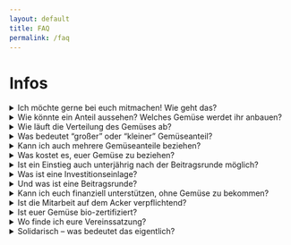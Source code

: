 ```yaml
---
layout: default
title: FAQ
permalink: /faq
---
```


# Infos
<div class="drop-downs">
  <details>
    <summary>
      Ich möchte gerne bei euch mitmachen! Wie geht das?
    </summary>
    <p>      
      Das Gartenjahr der Gemüsekoop läuft jeweils von Anfang März bis Ende Februar des Folgejahres. Unsere neue Saison beginnt wieder zum 1. März.<br />
      Wenn Du jetzt schon weißt, dass du dabei sein möchtest, trage dich auf unsere <a href="/mitmachen">Warteliste</a> ein.
      Wir machen ein paar mal im Jahr Ackertage, eine und Hofführung zum Saisonstart! Sprich uns gerne an oder schau in den Kalender auf der Startseite!
    </p>
  </details>
  <details>
    <summary>
      Wie könnte ein Anteil aussehen? Welches Gemüse werdet ihr anbauen?
    </summary>
    <p>
      In dieser Tabelle haben wir euch beispielhaft aufgeführt, welche Kulturen und -Mengen ein kleiner wöchentlicher Gemüseanteil zu verschiedenen Zeiten des Jahres beinhalten kann.
    <table>
        <tr>
            <td><b>April</b></td>
            <td><b>Ende Juni</b></td>
            <td><b>September</b></td>
            <td><b>Dezember</b></td>
        </tr>
        <tr>
            <td>Möhre/Rote Bete oder Sellerie ca. 1 kg</td>
            <td>Gurke 1-2 Stk.</td>
            <td>Gurke 1-2 kg</td>
            <td>Rot- oder Weißkohl 1 Stk.</td>
        </tr>
        <tr>
            <td>Zwiebeln oder Porree ca. 1 kg</td>
            <td>Zucchini 1-2 Stk.</td>
            <td>Zucchini 1-2 Stk.</td>
            <td>Endiviensalat o. Raddicchio 1 Stk.</td>
        </tr>
        <tr>
            <td>Mangold 500g</td>
            <td>Große Gemüsezwiebel 1-2 Stk.</td>
            <td>Tomate 1- 1,5 kg </td>
            <td>Möhre/Rote Bete oder Sellerie ca. 1 kg</td>
        </tr>
        <tr>
            <td>2 verschiedene Schnittsalate 150-200 gr</td>
            <td>Knoblauchknollen 1-2 Stk.</td>
            <td>Mangold 600g</td>
            <td>Zwiebeln oder Porree ca. 1 kg</td>
        </tr>
        <tr>
            <td>Grünkohl oder Radischen ca. 300g</td>
            <td>Spitzkohl 1 Stk.</td>
            <td>Paprika 2-4 Stk.</td>
            <td>Petersilie o. Koriander 1 Bündchen </td>
        </tr>
        <tr>
            <td></td>
            <td>Salatkopf 1 Stk.</td>
            <td>Stangensellerie 300g</td>
            <td></td>
        </tr>
        <tr>
            <td></td>
            <td>Bunte Beete o. Möhren 0,5 kg</td>
            <td>Salatkopf 1 Stk.</td>
            <td></td>
        </tr>
    </table>

      Hier aber schonmal als “Vorgeschmack” Fotos von unseren kleinen und großen Anteilen im Mai und September 2020.
      <img alt="Lager" loading="lazy" src="assets/images/faq/Anteil klein mai.jpeg" width="100%">
    </p>
  </details>
  <details>
    <summary>
      Wie läuft die Verteilung des Gemüses ab?
    </summary>
    <p>
      Wir ernten einmal pro Woche (jeweils Donnerstag) und liefern unser Gemüse dann ins Kölner Stadtgebiet an sog. Stadtteildepots. Dort wiegt ihr eure Gemüseanteile selbst aus den Kisten ab. Dazu liegt eine Liste aus, in der steht, wieviel Gemüse pro Anteil enthalten ist. Unter "Wer wir sind" findet ihr eine Übersicht darüber, <a href="/ueber-uns#depots">in welchen Stadtvierteln wir derzeit Depots beliefern</a>. Ein Route unserer Verteilung an die Depots ist in diesem Bild dargestellt.
      <img alt="Die Verteilung auf die Depots" loading="lazy" width="740px" height="525px" src="/assets/images/faq/verteilung-kein-rahmen.png"/>
      
    </p>
    <p>
      Depots funktionieren um so besser, je besser sich die Depotgruppe untereinander kennt. D.h. kleine Depotfeiern abhalten, etwas länger da sein und mit den Anderen klönen, oder sich einfach auch neben der Abholung mal treffen, machen nicht nur Spaß, sondern sorgen auch für einen reibungslosen Ablauf.
    </p>
  </details>
  <details>
    <summary>
      Was bedeutet “großer” oder “kleiner” Gemüseanteil?
    </summary>
    <p>
      Du kannst als Mitglied der Kooperative entweder einen großen oder einen kleinen Gemüseanteil bekommen. Der große Anteil versorgt etwa 3-4 und der kleine Anteil 1-2 Köpfe einmal pro Woche mit Gemüse. In der Regel ist der große Anteil einfach die doppelte Mennge des kleinen. Ob das Gemüse im ‘kleinen Anteil’ für dich genau ausreicht, ob du davon noch die Hälfte verschenken musst, oder ob du sogar noch weiteres Gemüse zukaufst, hängt dabei natürlich von deinem individuellen Koch- und Essverhalten ab.
    </p>
  </details>
  <details>
    <summary>
      Kann ich auch mehrere Gemüseanteile beziehen?
    </summary>
    <p>
      Ja, das geht! Sprich uns einfach an, am besten indem Du eine Mail an <a href="mailto:support(at)gemuesekoop.de">support(at)gemuesekoop.de</a> schreibst.
    </p>
  </details>
  <details>
    <summary>
      Was kostet es, euer Gemüse zu beziehen?
    </summary>
    <p>
      Das Prinzip der SoLaWi ist es, dass du nicht für das Gemüse bezahlst, sondern für die Landwirtschaft, also für den Lohn der Angestellten sowie die Geräte und Materialen, die es braucht, um die Fläche zu bewirtschaften und alle Kosten, die in einem laufenden Betrieb sonst noch so anfallen. Zudem wünschen wir uns eine solidarische Preisgestaltung. Das bedeutet: Wir errechnen einen Richtwert, den jedes Mitglied im Schnitt pro Monat zahlen müsste, damit wir die Bewirtschaftung finanziell stemmen können. Wenn Einzelne nun mehr für ihren Anteil zahlen, weil es Ihnen möglich und wichtig genug ist, zeigen sie sich solidarisch mit Anderen, denen es sonst nicht möglich wäre. Diese solidarische Preisgestaltung findet auf der sogenannten Beitragsrunde statt.  
      
      <ul>
        <li>Richtwert für einen kleinen Anteil (versorgt ein bis zwei Personen) sind aktuell  69 € / Monat.
        </li>
        <li>Für einen großen Anteil (versorgt zwei bis vier Personen) veranschlagen wir aktuell 128 € / Monat.
        </li>
        <li>Zudem rechnen wir mit einer Investitionseinlage von 200€ pro Anteil – diese Einlage ist für  große und kleine Anteile gleich hoch.
        </li>
      </ul>
    </p>
  </details>
  <details>
    <summary>
      Ist ein Einstieg auch unterjährig nach der Beitragsrunde möglich?
    </summary>
    <p>
      Wenn du bei uns mitmachen möchtest, kannst Du Dich jederzeit auf die <a href="/assets/files/Wartelistenantrag2023.pdf">Warteliste</a> setzen lassen. Tritt dann im laufenden Jahr ein bestehendes Mitglied aus, rücken die Interessenten von der Warteliste nach und können auch unterjährig in unsere Kooperative eintreten.
      Die solidarische Preisgestaltung ist dann jedoch nicht mehr so einfach möglich, da die Finanzierung für das Jahr abgeschlossen ist. Das bedeutet, in dem Fall, dass Du nach der Beitragsrunde Mitglied wirst, bitten wir Dich darum, für die laufende Saison mindestens den Richtwert für Deinen Anteil zu bezahlen, damit wir unseren Budgetplan einhalten können. Sollte Dir dies nicht möglich sein, sprich uns bitte an und/oder maile uns!
    </p>
  </details>
  <details>
    <summary id="einlage">
      Was ist eine Investitionseinlage?
    </summary>
    <p>
      Eine Investitionseinlage (200€) ist ein Beitrag, der von allen Mitgliedern bei Vereinsbeitritt entrichtet wird und der uns den Betriebsaufbau ermöglicht. Durch die Investitionseinlage gehört der Betrieb uns allen zu gleichen Teilen. Falls du das Projekt zum Ende eines Lieferjahres verlassen möchtest, erhältst Du die Einlage zurück, sobald ein neues Mitglied gefunden ist, das für dich eintritt und/oder der Verein liquide genug ist.

Falls du Schwierigkeiten hast die Investitionseinlage zu zahlen, meld dich einfach beim Support <a href="mailto:support(at)gemuesekoop.de">support(at)gemuesekoop.de</a>
Wir sind inzwischen weniger als zu Beginn darauf angewiesen, dass alle Mitgleider die Einlage zahlen.
    </p>
  </details>
  <details>
    <summary>
      Und was ist eine Beitragsrunde?
    </summary>
    <p>
      Die Beitragsrunde ist das Verfahren, in dem gemeinsam die Finanzierung der kommenden Saison vorgestellt und beschlossen wird. Sie findet normalerweise jährlich einmal vor dem Beginn der landwirtschaftlichen Saison statt. Außerdem ist es der eine Termin im Jahr bei dem die meisten Menschen die sich an der Gemüsekoop beteiligen anwesend sind. Hier feiern wir gemeinsam das letzte Jahr und geben einen Ausblick für die kommende Saison.
    </p>
    <p>
      Alle, die im kommenden Jahr einen Ernteanteil an der Gemüsekoop haben möchten, müssen an diesem Tag anwesend sein oder sich per Vollmacht vertreten lassen.
    </p>
    <p>
      Wir stellen den Finanzierungsplan für die kommende Saison und die monatlichen Richtwerte vor. Anschließend wird über ein anonymes Formular abgefragt, wer wie viel Geld pro Monat geben kann und möchte. Wir sammeln die Formulare ein und rechnen aus, ob das gebotene Geld ausreicht, um die Betriebsfinanzierung zu stemmen. Wenn das nicht der Fall ist, wird die Bieterrunde wiederholt. Das funktioniert sehr gut und in den meisten Fällen steht die Finanzierung nach 2-3 Runden.
      Im Anschluss werden die Jahresverträge mit den Mitgliedern unterzeichnet und dann kann es losgehen!
    </p>
    <p>
      Mehr Informationen gibt es <a href="/mitmachen">hier</a>.
    </p>
  </details>
  <details>
    <summary>
      Kann ich euch finanziell unterstützen, ohne Gemüse zu bekommen?
    </summary>
    <p>
    Du möchtest das Projekt gerne unterstützen, obwohl es für dich gerade (aus welchen Gründen auch immer) nicht passend ist, Gemüse zu bekommen? Das freut uns sehr! Es gibt mehrere Möglichkeiten, dies zu tun:
    <ul>
      <li>
        Du kannst ganz einfach Mitglied im Verein werden. Selbstverständlich sind alle Mitglieder, ob sie nun Gemüse genießen oder nicht, volle Mitglieder und zum Beispiel stimmberechtigt bei einer Mitgliederversammlung. Deinen <a href="/mitmachen">Mitgliedsbeitrag</a> legst du selber fest.  
      </li>
      <li>
        Natürlich kannst du jederzeit Geld an den Verein spenden, selbst wenn du kein Mitglied bist. Unsere Kontodaten findest du im Impressum.
      </li>
    </ul>
    Spenden an die Gemüsekoop sind leider nicht steuerlich absetzbar.
  </p>
  </details>
  <details>
    <summary>
      Ist die Mitarbeit auf dem Acker verpflichtend?
    </summary>
    <p>
      Nein! Die einzige Pflicht von Dir als Mitglied ist die Beteiligung am Depotdienst, d.h.
      <ul>
        <li>
          das Gemüse einmal wöchentlich im Depot abholen und dieses in Ordnung halten,
        </li>
        <li> 
          selbstständig für Ersatz sorgen, wenn Du in Urlaub oder verhindert bist, 
        </li>
        <li>
          ggf. am reihum wechselnden Depotdienst teilnehmen, um den Raum zu pflegen und sauberzuhalten.
         </li>
       </ul>
     </p>
     <p>
      Auf dem Acker und vor allem an Erntetagen auch bei der Verteilung freuen wir uns sehr über Hilfe, diese ist aber nicht verpflichtend. Die Möglichkeit, selbst dabei zu sein und im Kontakt zum “eigenen Hof” zu stehen, ist für uns allerdings eine der schönsten und wichtigsten Seiten am Solawi-Prinzip! Wir freuen uns sehr, dass alle Teil des Hofes sein können und wir uns gegenseitig kennen lernen.
     </p>
     <p>
      Wenn besonders arbeitsintensive Aufgaben anstehen, bei denen wir viele Hände brauchen können, laden wir euch zu einem Ackertag mit anschließendem Kochen auf dem Hof ein. Ein Beispiel ist die Kürbisernte: erst wird geernet und gezählt, dann gemeinsam Suppe auf dem Feuer gekocht. Kinder sind herzlich willkommen, wir haben auch welche!
     </p>
  </details>
  <details>
    <summary>
      Ist euer Gemüse bio-zertifiziert?
    </summary>
    <p>
      Vorerst nicht. Unser Gemüse wird zwar nach biologischen Standards angebaut, jedoch hat es kein offizielles Biosiegel. Die Zertifizierungsverfahren sind aufwändig, teuer, und für eine Solawi in der Regel nicht notwendig, da die Mitglieder in den Hof eingebunden sind. Unser Anbauplan und unsere Methoden sind transparent und offen, das bedeutet: ihr wisst, wo euer Gemüse herkommt und wie es angebaut wurde. Wir haben aber die Möglichkeit, gemeinsam eine Bio-Zertifizierung anzustreben, wenn uns diese wichtig ist.
      Genaueres zu unserer Arbeitsweise findet ihr hier: Unsere <a href="/assets/files/Anbauphilosophie.pdf">Anbauphilosophie (PDF-Dokument, 177 KB)</a>
    </p>
  </details>
  <details>
    <summary>
      Wo finde ich eure Vereinssatzung?
    </summary>
    <p>
      Der Gemüsekoop e.V. wurde 2015 gegründet. Hier findet Ihr unsere Vereinssatzung: <a href="/assets/files/satzung.pdf">Satzung Gemüsekoop e.V.</a>
    </p>
  </details>
  <details>
    <summary>
      Solidarisch – was bedeutet das eigentlich?
    </summary>
    <p>
      Wer bei der Solawi mitmacht, zahlt nicht für das einzelne Gemüse, sondern für eine gesunde Landwirtschaft.
    </p>
    <p>
      Jedes Mitglied erklärt sich bereit, unseren Hof für eine Saison (also für ein Jahr) mit zu finanzieren und dafür einen Teil der Ernte zu erhalten (sog. „Ernteanteil“). Es wird ein Beitrag pro Saison gezahlt, der monatlich oder jährlich im Voraus beglichen werden kann.
    </p>
    <p>
      Wir arbeiten bei der Solawi nach dem Grundsatz: Wir ernten alles, was man essen kann, auch wenn es nicht die EU-Gemüse-Norm erfüllt. Es gibt also bei den Gemüsesorten teilweise Größenunterschiede der einzelnen Gemüse. Und auch die schrumpeligen und kleinen Möhren gehören mit zum Ernteanteil – manchmal sind diese sogar die leckersten.
    </p>
    <p>
      Wir möchten auch finanziell weniger gut gestellten Personen den Zugang zu Bio-Lebensmitteln und einer zukunftsweisenden Landwirtschaft ermöglichen! Wir zahlen unseren Gemüsegärtner*innen ein angemessenes Gehalt, welches über Tariflohn liegt. Damit unterscheiden wir uns (leider!) von weiten Teilen der Erwerbslandwirtschaft.
    </p>
    <p>
      Uns ist es wichtig, dass wir füreinander und für unsere Wirtschaftsweise Verantwortung übernehmen. Die Bedürfnisse der Mitglieder, der Arbeitnehmer und der Umwelt sollen bei uns Beachtung finden.    
    </p>
  </details>
</div>
